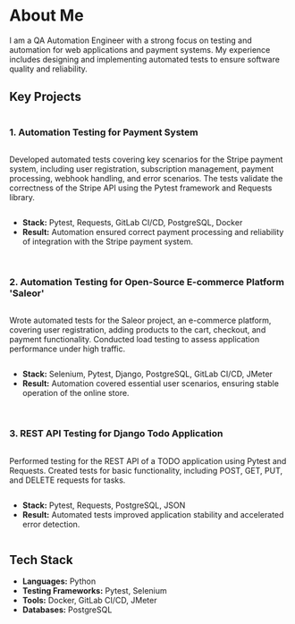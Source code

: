 # About Me

I am a QA Automation Engineer with a strong focus on testing and automation for web applications and payment systems. My experience includes designing and implementing automated tests to ensure software quality and reliability. 

## Key Projects

<div style="display: flex; flex-direction: column;">

### 1. Automation Testing for Payment System
Developed automated tests covering key scenarios for the Stripe payment system, including user registration, subscription management, payment processing, webhook handling, and error scenarios. The tests validate the correctness of the Stripe API using the Pytest framework and Requests library.
- **Stack:** Pytest, Requests, GitLab CI/CD, PostgreSQL, Docker
- **Result:** Automation ensured correct payment processing and reliability of integration with the Stripe payment system.

<br>

### 2. Automation Testing for Open-Source E-commerce Platform 'Saleor'
Wrote automated tests for the Saleor project, an e-commerce platform, covering user registration, adding products to the cart, checkout, and payment functionality. Conducted load testing to assess application performance under high traffic.
- **Stack:** Selenium, Pytest, Django, PostgreSQL, GitLab CI/CD, JMeter
- **Result:** Automation covered essential user scenarios, ensuring stable operation of the online store.

<br>

### 3. REST API Testing for Django Todo Application
Performed testing for the REST API of a TODO application using Pytest and Requests. Created tests for basic functionality, including POST, GET, PUT, and DELETE requests for tasks.
- **Stack:** Pytest, Requests, PostgreSQL, JSON
- **Result:** Automated tests improved application stability and accelerated error detection.

</div>

## Tech Stack
- **Languages:** Python
- **Testing Frameworks:** Pytest, Selenium
- **Tools:** Docker, GitLab CI/CD, JMeter
- **Databases:** PostgreSQL
